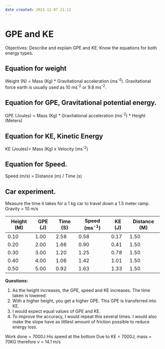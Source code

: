 ```yaml
---
date created: 2021-12-07 21:12
---
```


# GPE and KE

Objectives:
Describe and explain GPE and KE.
Know the equations for both energy types.

## Equation for weight

Weight (N) = Mass (Kg) * Gravitational acceleration (ms<sup>-2</sup>).
Gravitational force earth is usually used as 10 ms<sup>-2</sup> or 9.8 ms<sup>-2</sup>.

## Equation for GPE, Gravitational potential energy.

GPE (Joules) = Mass (Kg) * Gravitational acceleration (ms<sup>-2</sup>) * Height (Meters)

## Equation for KE, Kinetic Energy

KE (Joules)= Mass (Kg) x Velocity (ms<sup>-2</sup>)

## Equation for Speed.

Speed (m/s) = Distance (m) / Time (s)

## Car experiment.

Measure the time it takes for a 1 kg car to travel down a 1.5 meter ramp.
Gravity = 10 m/s

| Height (M) | GPE (J) | Time (S) | Speed (ms<sup>-1</sup>) | KE (J) | Distance  (M) |
| ---------- | ------- | -------- | ----------------------- | ------ | ------------- |
| 0.10       | 1.00    | 2.58     | 0.58                    | 0.17   | 1.50          |
| 0.20       | 2.00    | 1.66     | 0.90                    | 0.41   | 1.50          |
| 0.30       | 3.00    | 1.20     | 1.25                    | 0.78   | 1.50          |
| 0.40       | 4.00    | 1.06     | 1.42                    | 1.01   | 1.50          |
| 0.50       | 5.00    | 0.92     | 1.63                    | 1.33   | 1.50          |

**Questions:**

1. As the height increases, the GPE, speed and KE increases. The time taken is lowered.
2. With a higher height, you get a higher GPE. This GPE is transferred into KE.
3. I would expect equal values of GPE and KE.
4. To improve the accuracy, I would repeat this several times. I would also make the slope have as littlest amount of friction possible to reduce energy loss.

Work done = 7000J
His speed at the bottom
Due to KE = 7000J, mass = 70KG
therefore v = 14.1 m/s
